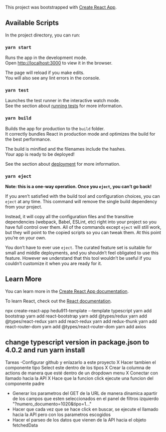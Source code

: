 This project was bootstrapped with [Create React App](https://github.com/facebook/create-react-app).

## Available Scripts

In the project directory, you can run:

### `yarn start`

Runs the app in the development mode.<br />
Open [http://localhost:3000](http://localhost:3000) to view it in the browser.

The page will reload if you make edits.<br />
You will also see any lint errors in the console.

### `yarn test`

Launches the test runner in the interactive watch mode.<br />
See the section about [running tests](https://facebook.github.io/create-react-app/docs/running-tests) for more information.

### `yarn build`

Builds the app for production to the `build` folder.<br />
It correctly bundles React in production mode and optimizes the build for the best performance.

The build is minified and the filenames include the hashes.<br />
Your app is ready to be deployed!

See the section about [deployment](https://facebook.github.io/create-react-app/docs/deployment) for more information.

### `yarn eject`

**Note: this is a one-way operation. Once you `eject`, you can’t go back!**

If you aren’t satisfied with the build tool and configuration choices, you can `eject` at any time. This command will remove the single build dependency from your project.

Instead, it will copy all the configuration files and the transitive dependencies (webpack, Babel, ESLint, etc) right into your project so you have full control over them. All of the commands except `eject` will still work, but they will point to the copied scripts so you can tweak them. At this point you’re on your own.

You don’t have to ever use `eject`. The curated feature set is suitable for small and middle deployments, and you shouldn’t feel obligated to use this feature. However we understand that this tool wouldn’t be useful if you couldn’t customize it when you are ready for it.

## Learn More

You can learn more in the [Create React App documentation](https://facebook.github.io/create-react-app/docs/getting-started).

To learn React, check out the [React documentation](https://reactjs.org/).

npx create-react-app hedu911-template --template typescript
yarn add bootstrap
yarn add react-bootstrap
yarn add @types/redux
yarn add @types/react-redux
yarn add react-redux
yarn add redux-thunk
yarn add react-router-dom
yarn add @types/react-router-dom
yarn add axios

## change typescript version in package.json to 4.0.2 and run yarn install

Tareas
-Configurar github y enlazarlo a este proyecto
X Hacer tambien el componente tipo Select este dentro de los tipos
X Crear la columna de actions de manera que esté dentro de un dropdown menu
X Conectar con llamado hacia la API
X Hace que la funcion click ejecute una funcion del componente padre

- Generar los parametros del GET de la URL de manera dinamica apartir de
  los campos que esten seleccionados en el panel de filtros izquierdo "?numero_documento=1020&tipo=1..."
- Hacer que cada vez que se hace click en buscar, se ejecute el llamado hacia la API pero con los parametros escogidos
- Hacer el parseo de los datos que vienen de la API hacia el objeto fetchedData
